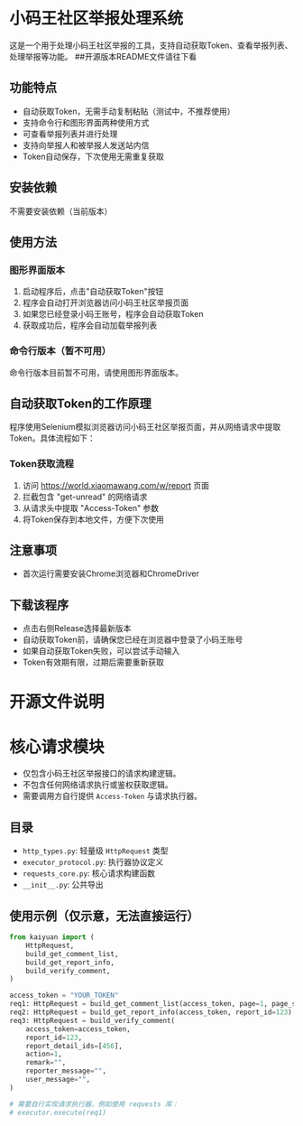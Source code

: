 # 小码王社区举报处理系统

这是一个用于处理小码王社区举报的工具，支持自动获取Token、查看举报列表、处理举报等功能。
##开源版本README文件请往下看

## 功能特点

- 自动获取Token，无需手动复制粘贴（测试中，不推荐使用）
- 支持命令行和图形界面两种使用方式
- 可查看举报列表并进行处理
- 支持向举报人和被举报人发送站内信
- Token自动保存，下次使用无需重复获取

## 安装依赖

不需要安装依赖（当前版本）

## 使用方法

### 图形界面版本

1. 启动程序后，点击"自动获取Token"按钮
2. 程序会自动打开浏览器访问小码王社区举报页面
3. 如果您已经登录小码王账号，程序会自动获取Token
4. 获取成功后，程序会自动加载举报列表

### 命令行版本（暂不可用）

命令行版本目前暂不可用，请使用图形界面版本。

## 自动获取Token的工作原理

程序使用Selenium模拟浏览器访问小码王社区举报页面，并从网络请求中提取Token。具体流程如下：

### Token获取流程

1. 访问 https://world.xiaomawang.com/w/report 页面
2. 拦截包含 "get-unread" 的网络请求
3. 从请求头中提取 "Access-Token" 参数
4. 将Token保存到本地文件，方便下次使用


## 注意事项

- 首次运行需要安装Chrome浏览器和ChromeDriver

## 下载该程序
- 点击右侧Release选择最新版本
- 自动获取Token前，请确保您已经在浏览器中登录了小码王账号
- 如果自动获取Token失败，可以尝试手动输入
- Token有效期有限，过期后需要重新获取

# 开源文件说明
# 核心请求模块

- 仅包含小码王社区举报接口的请求构建逻辑。
- 不包含任何网络请求执行或鉴权获取逻辑。
- 需要调用方自行提供 `Access-Token` 与请求执行器。

## 目录
- `http_types.py`: 轻量级 `HttpRequest` 类型
- `executor_protocol.py`: 执行器协议定义
- `requests_core.py`: 核心请求构建函数
- `__init__.py`: 公共导出

## 使用示例（仅示意，无法直接运行）
```python
from kaiyuan import (
    HttpRequest,
    build_get_comment_list,
    build_get_report_info,
    build_verify_comment,
)

access_token = "YOUR_TOKEN"
req1: HttpRequest = build_get_comment_list(access_token, page=1, page_size=10, report_status=0)
req2: HttpRequest = build_get_report_info(access_token, report_id=123)
req3: HttpRequest = build_verify_comment(
    access_token=access_token,
    report_id=123,
    report_detail_ids=[456],
    action=1,
    remark="",
    reporter_message="",
    user_message="",
)

# 需要自行实现请求执行器，例如使用 requests 库：
# executor.execute(req1)
``` 
